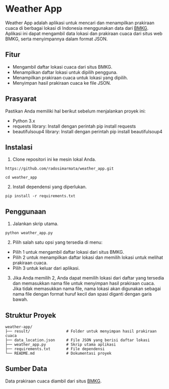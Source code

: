 # Weather App
Weather App adalah aplikasi untuk mencari dan menampilkan prakiraan cuaca di berbagai lokasi di Indonesia menggunakan data dari [BMKG](https://www.bmkg.go.id/). Aplikasi ini dapat mengambil data lokasi dan prakiraan cuaca dari situs web BMKG, serta menyimpannya dalam format JSON.

## Fitur
- Mengambil daftar lokasi cuaca dari situs BMKG.
- Menampilkan daftar lokasi untuk dipilih pengguna.
- Menampilkan prakiraan cuaca untuk lokasi yang dipilih.
- Menyimpan hasil prakiraan cuaca ke file JSON.

## Prasyarat
Pastikan Anda memiliki hal berikut sebelum menjalankan proyek ini:
- Python 3.x
- requests library: Install dengan perintah pip install requests
- beautifulsoup4 library: Install dengan perintah pip install beautifulsoup4

## Instalasi
1. Clone repositori ini ke mesin lokal Anda.
```
https://github.com/radosimarmata/weather_app.git
```
```
cd weather_app
```
2. Install dependensi yang diperlukan.
```
pip install -r requirements.txt
```

## Penggunaan
1. Jalankan skrip utama.
```
python weather_app.py
```
2. Pilih salah satu opsi yang tersedia di menu:
- Pilih 1 untuk mengambil daftar lokasi dari situs BMKG.
- Pilih 2 untuk menampilkan daftar lokasi dan memilih lokasi untuk melihat prakiraan cuaca.
- Pilih 3 untuk keluar dari aplikasi.

3. Jika Anda memilih 2, Anda dapat memilih lokasi dari daftar yang tersedia dan memasukkan nama file untuk menyimpan hasil prakiraan cuaca. Jika tidak memasukkan nama file, nama lokasi akan digunakan sebagai nama file dengan format huruf kecil dan spasi diganti dengan garis bawah.

## Struktur Proyek
```
weather-app/
├── result/                # Folder untuk menyimpan hasil prakiraan cuaca
├── data_location.json     # File JSON yang berisi daftar lokasi
├── weather_app.py         # Skrip utama aplikasi
├── requirements.txt       # File dependensi
└── README.md              # Dokumentasi proyek
```

## Sumber Data
Data prakiraan cuaca diambil dari situs [BMKG](https://data.bmkg.go.id/prakiraan-cuaca/).